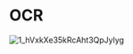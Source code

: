 # OCR
![1_hVxkXe35kRcAht3QpJylyg](https://user-images.githubusercontent.com/62868878/114284825-433cba00-9a70-11eb-9d52-9f4ca4300e05.gif)


